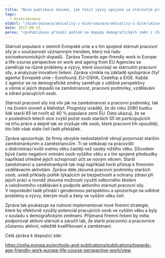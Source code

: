 ```yaml
---
title: "Nová publikace zkoumá, jak řešit výzvy spojené se stárnutím pracovní síly"
tags:
  - Diskriminace
oldUrl: "/diskriminace/aktuality-z-diskriminace/aktuality-z-diskriminace-2017/nova-publikace-zkouma-jak-resit-vyzvy-spojene-se-starnutim-pracovni-sily/"
date: 2017-09-15
perex: "<p>Publikace přináší pohled na dopady demografických změn z různých perspektiv a nabízí řešení, jak dosáhnout vhodných pracovních podmínek pro stárnoucí populaci.</p>"
---
```


<!-- imported from the old website -->

<p>Stárnutí populace v zemích Evropské unie a s tím spojené stárnutí pracovní síly je v současnosti významným trendem, který má řadu socioekonomických dopadů.  Zpráva Towards age-firendly work in Europe: a life-course perspective on work and ageing from EU Agencies se zaměřuje na různé problémy a výzvy, které souvisejí se stárnutím pracovní síly, a analyzuje inovativní řešení. Zpráva vznikla na základě spolupráce čtyř agentur Evropské unie – Eurofound, EU-OSHA, Cedefop a EIGE. Každá z agentur se na demografické změny zaměřuje z odlišné perspektivy a všímá si jejich dopadů na zaměstnanost, pracovní podmínky, vzdělávání a zdraví pracujících osob.</p> <p>Stárnutí pracovní síly má vliv jak na zaměstnanost a pracovní podmínky, tak i na životní úroveň a blahobyt. Prognózy uvádějí, že do roku 2080 budou lidé starší 65 let tvořit až 40 % populace zemí EU. Data ukazují, že se v posledních letech sice zvýšil počet osob starších 55 let participujících na trhu práce a stejně tak se zvyšuje věk osob, které pracovní trh opouštějí, tito lidé však stále čelí řadě překážek.</p> <p>Zpráva upozorňuje, že firmy obvykle nedostatečně věnují pozornost starším zaměstnankyním a zaměstnancům. Ti se setkávají na pracovišti s diskriminací kvůli svému věku častěji než osoby nižšího věku. Důvodem bývá často negativní vnímání osob vyššího věku a s tím spojené předsudky například ohledně jejich schopností učit se novým věcem. Starší zaměstnanci a zaměstnankyně tak mají například horší přístup k firemním vzdělávacím aktivitám. Zpráva dále zkoumá pracovní podmínky starších osob, uvádí příklady politik týkajících se bezpečnosti a ochrany zdraví při jejich práci a rovněž zkoumá možnosti využití odborného školení a celoživotního vzdělávání k podpoře aktivního stárnutí pracovní síly. V neposlední řadě přináší i genderovou perspektivu a upozorňuje na odlišné problémy a výzvy, kterým muži a ženy ve vyšším věku čelí. </p> <p>Zpráva tak poukazuje na nutnost implementovat nové firemní strategie, které by efektivně využily potenciál pracujících osob ve vyšším věku a byly v souladu s demografickými změnami. Přijímaná firemní řešení by měla podporovat aktivní stárnutí a zaručit tak, že starší pracovníci a pracovnice zůstanou aktivní, náležitě kvalifikovaní a zaměstnaní.</p> <p>Celá zpráva k dispozici zde:</p> <a href="https://osha.europa.eu/en/tools-and-publications/publications/towards-age-friendly-work-europe-life-course-perspective-work/view" target="_blank">https://osha.europa.eu/en/tools-and-publications/publications/towards-age-friendly-work-europe-life-course-perspective-work/view</a>
